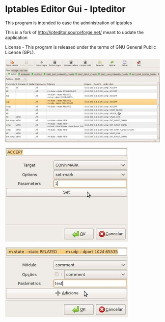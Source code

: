 # Iptables Editor Gui - Ipteditor

This program is intended to ease the administration of iptables

This is a fork of http://ipteditor.sourceforge.net/ meant to update the application

License - This program is released under the terms of GNU General Public License (GPL).

![alt text](https://raw.githubusercontent.com/Intika-Linux-Firewall/Iptables-Editor-Gui/master/captures/1.jpeg)

![alt text](https://raw.githubusercontent.com/Intika-Linux-Firewall/Iptables-Editor-Gui/master/captures/2.jpeg)

![alt text](https://raw.githubusercontent.com/Intika-Linux-Firewall/Iptables-Editor-Gui/master/captures/3.jpeg)
